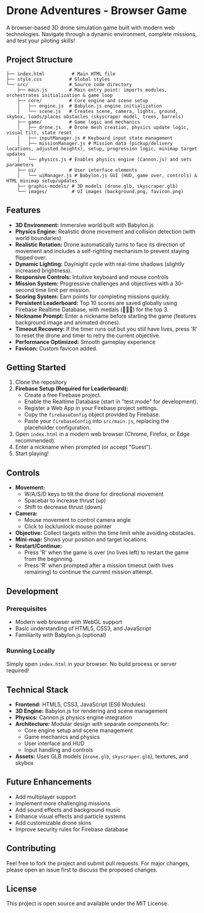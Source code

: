 # Drone Adventures - Browser Game

A browser-based 3D drone simulation game built with modern web technologies. Navigate through a dynamic environment, complete missions, and test your piloting skills!

## Project Structure

```
├── index.html          # Main HTML file
├── style.css          # Global styles
└── src/               # Source code directory
    ├── main.js        # Main entry point: imports modules, orchestrates initialization & game loop
    ├── core/          # Core engine and scene setup
    │   ├── engine.js  # Babylon.js engine initialization
    │   └── scene.js   # Creates scene, camera, lights, ground, skybox, loads/places obstacles (skyscraper model, trees, barrels)
    ├── game/          # Game logic and mechanics
    │   ├── drone.js   # Drone mesh creation, physics update logic, visual tilt, state reset
    │   ├── inputManager.js # Keyboard input state management
    │   ├── missionManager.js # Mission data (pickup/delivery locations, adjusted heights), setup, progression logic, minimap target updates
    │   └── physics.js # Enables physics engine (Cannon.js) and sets parameters
    ├── ui/            # User interface elements
    │   └── uiManager.js # Babylon.js GUI (HUD, game over, controls) & HTML minimap setup/updates
    ├── graphic-models/ # 3D models (drone.glb, skyscraper.glb)
    └── images/         # UI images (background.png, favicon.png)
```

## Features

* **3D Environment:** Immersive world built with Babylon.js
* **Physics Engine:** Realistic drone movement and collision detection (with world boundaries)
* **Realistic Rotation:** Drone automatically turns to face its direction of movement and includes a self-righting mechanism to prevent staying flipped over.
* **Dynamic Lighting:** Day/night cycle with real-time shadows (slightly increased brightness).
* **Responsive Controls:** Intuitive keyboard and mouse controls
* **Mission System:** Progressive challenges and objectives with a 30-second time limit per mission.
* **Scoring System:** Earn points for completing missions quickly.
* **Persistent Leaderboard:** Top 10 scores are saved globally using Firebase Realtime Database, with medals (🥇🥈🥉) for the top 3.
* **Nickname Prompt:** Enter a nickname before starting the game (features background image and animated drones).
* **Timeout Recovery:** If the timer runs out but you still have lives, press 'R' to reset the drone and timer to retry the current objective.
* **Performance Optimized:** Smooth gameplay experience
* **Favicon:** Custom favicon added.

## Getting Started

1. Clone the repository
2. **Firebase Setup (Required for Leaderboard):**
   * Create a free Firebase project.
   * Enable the Realtime Database (start in "test mode" for development).
   * Register a Web App in your Firebase project settings.
   * Copy the `firebaseConfig` object provided by Firebase.
   * Paste your `firebaseConfig` into `src/main.js`, replacing the placeholder configuration.
3. Open `index.html` in a modern web browser (Chrome, Firefox, or Edge recommended).
4. Enter a nickname when prompted (or accept "Guest").
5. Start playing!

## Controls

* **Movement:** 
  * W/A/S/D keys to tilt the drone for directional movement
  * Spacebar to increase thrust (up)
  * Shift to decrease thrust (down)
* **Camera:**
  * Mouse movement to control camera angle
  * Click to lock/unlock mouse pointer
* **Objective:** Collect targets within the time limit while avoiding obstacles.
* **Mini-map:** Shows your position and target locations.
* **Restart/Continue:**
  * Press 'R' when the game is over (no lives left) to restart the game from the beginning.
  * Press 'R' when prompted after a mission timeout (with lives remaining) to continue the current mission attempt.

## Development

### Prerequisites
* Modern web browser with WebGL support
* Basic understanding of HTML5, CSS3, and JavaScript
* Familiarity with Babylon.js (optional)

### Running Locally
Simply open `index.html` in your browser. No build process or server required!

## Technical Stack

* **Frontend:** HTML5, CSS3, JavaScript (ES6 Modules)
* **3D Engine:** Babylon.js for rendering and scene management
* **Physics:** Cannon.js physics engine integration
* **Architecture:** Modular design with separate components for:
  * Core engine setup and scene management
  * Game mechanics and physics
  * User interface and HUD
  * Input handling and controls
* **Assets:** Uses GLB models (`drone.glb`, `skyscraper.glb`), textures, and skybox

## Future Enhancements

* Add multiplayer support
* Implement more challenging missions
* Add sound effects and background music
* Enhance visual effects and particle systems
* Add customizable drone skins
* Improve security rules for Firebase database

## Contributing

Feel free to fork the project and submit pull requests. For major changes, please open an issue first to discuss the proposed changes.

## License

This project is open source and available under the MIT License.
